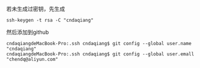 

若未生成过密钥，先生成
```
ssh-keygen -t rsa -C "cndaqiang"
```
然后添加到github
```
cndaqiangdeMacBook-Pro:.ssh cndaqiang$ git config --global user.name "cndaqiang"
cndaqiangdeMacBook-Pro:.ssh cndaqiang$ git config --global user.emall "chendq@aliyun.com"
```
